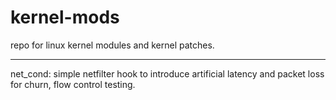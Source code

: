 # kernel-mods
repo for linux kernel modules and kernel patches.

--------
net_cond: simple netfilter hook to introduce artificial latency and packet loss for churn, flow control testing.

